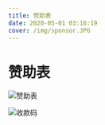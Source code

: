 ```yaml
---
title: 赞助表
date: 2020-05-01 03:16:19
cover: /img/sponsor.JPG
---
```


# 赞助表

![赞助表](sponsor.JPG)

![收款码](pay.jpg)